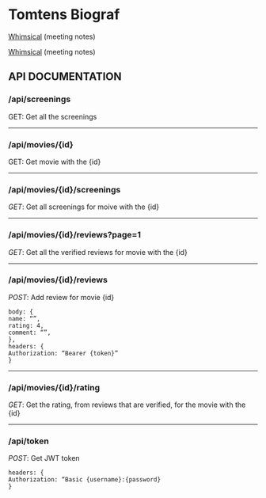 # Tomtens Biograf

[Whimsical](https://whimsical.com/tomtens-api-9m4LThum8Xc2tLJEWhHF7y) (meeting notes)

[Whimsical](https://whimsical.com/tomtens-api-9m4LThum8Xc2tLJEWhHF7y) (meeting notes)

## API DOCUMENTATION

### /api/screenings

GET: Get all the screenings  


---

### /api/movies/{id}

GET: Get movie with the {id}  


---

### /api/movies/{id}/screenings

*GET*: Get all screenings for moive with the {id}   

---

### /api/movies/{id}/reviews?page=1

*GET*: Get all the verified reviews for movie with the {id}

---

### /api/movies/{id}/reviews


*POST*: Add review for movie {id}
```
body: {
name: “”,
rating: 4,
comment: “”,
},
headers: { 
Authorization: “Bearer {token}” 
}
```

---



### /api/movies/{id}/rating

*GET*: Get the rating, from reviews that are verified, for the movie with the {id}

---

### /api/token

*POST*: Get JWT token

```
headers: { 
Authorization: “Basic {username}:{password} 
}
```
